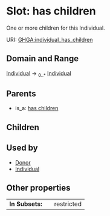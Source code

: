 
# Slot: has children


One or more children for this Individual.

URI: [GHGA:individual_has_children](https://w3id.org/GHGA/individual_has_children)


## Domain and Range

[Individual](Individual.md) &#8594;  <sub>0..\*</sub> [Individual](Individual.md)

## Parents

 *  is_a: [has children](has_children.md)

## Children


## Used by

 * [Donor](Donor.md)
 * [Individual](Individual.md)

## Other properties

|  |  |  |
| --- | --- | --- |
| **In Subsets:** | | restricted |

